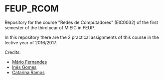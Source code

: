 # FEUP_RCOM
Repository for the course "Redes de Computadores" (EIC0032) of the first semester of the third year of MIEIC in FEUP.

In this repository there are the 2 practical assignments of this course in the lective year of 2016/2017.

Credits:
* [Mário Fernandes](https://github.com/MarioFernandes73)
* [Inês Gomes](https://github.com/inesgomes)
* [Catarina Ramos](https://github.com/catramos96)
